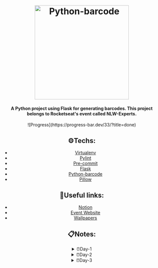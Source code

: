 <h1 align="center">
  <img 
  alt="Python-barcode" 
  title="Python-barcode Logo" 
  src="./assets/logo.svg" 
  width="300px" />
</h1>
 
<h4 align="center">A Python project using Flask for generating barcodes. This project belongs to Rocketseat's event called NLW-Experts.</h4> 

<center> ![Progress](https://progress-bar.dev/33/?title=done)

## ⚙️Techs:
- [Virtualenv](https://pypi.org/project/virtualenv/)
- [Pylint](https://pypi.org/project/pylint/)
- [Pre-commit](https://pre-commit.com/)
- [Flask](https://pypi.org/project/Flask/)
- [Python-barcode](https://pypi.org/project/python-barcode/)
- [Pillow](https://pypi.org/project/pillow/)

## 🔗Useful links:
- [Notion](https://efficient-sloth-d85.notion.site/NLW-14-Expert-9e11ff472de64b08a5f9e277a20c3ecc)
- [Event Website](https://www.rocketseat.com.br/eventos/nlw)
- [Wallpapers](https://drive.google.com/drive/folders/1bdX5SIrw6MBBqBkZgryc4H_omPQhuPx-)

## 📋Notes:
<details>

<summary>⏰Day-1</summary>
- Adding Pylint to project
- Adding pre-commit to project
- Adding server base params, including route and feature for generating barcode
- Adding and update the requirements
- Adding README.md and LICENSE

**Pylint and naming conventions**:
```py
def my_func(): # snake_case -> Functions, Variables, Methods
    print('Ola')

def myFunc(): # camelCase -> It's not the usual default.
    print('Ola2')

class MyFunc: # PascalCase -> Classes

SCREAMING_SNAKE_CASE:  # -> Const

```
----
**Requirements**: <br>
When we want to keep a record of installed dependencies and their versions, we use this command in the terminal.
```sh
 .venv\Scripts\pip3 freeze > requirements.txt
```
</details>

<details>

<summary>⏰Day-2</summary>

</details>

<details>

<summary>⏰Day-3</summary>

</details>